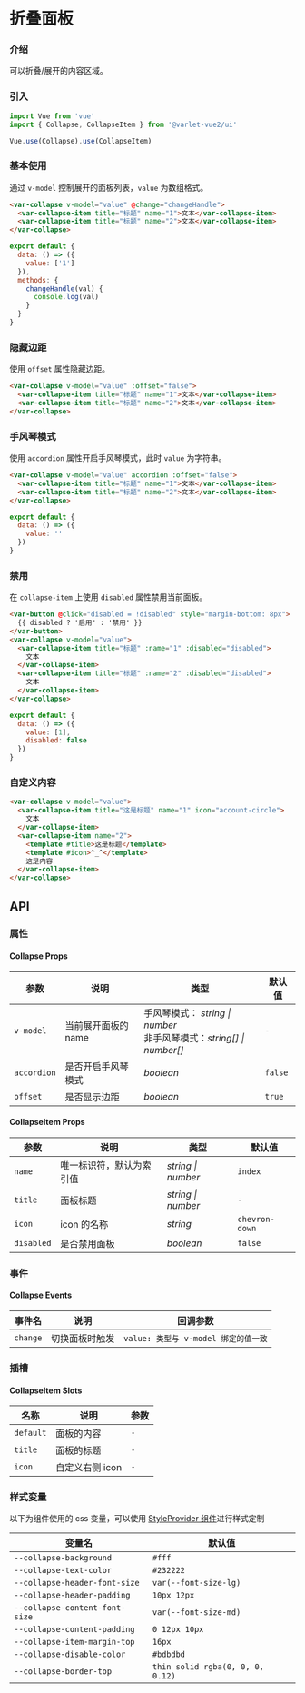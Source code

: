 # 折叠面板

### 介绍

可以折叠/展开的内容区域。

### 引入

```js
import Vue from 'vue'
import { Collapse, CollapseItem } from '@varlet-vue2/ui'

Vue.use(Collapse).use(CollapseItem)
```

### 基本使用

通过 `v-model` 控制展开的面板列表，`value` 为数组格式。

```html
<var-collapse v-model="value" @change="changeHandle">
  <var-collapse-item title="标题" name="1">文本</var-collapse-item>
  <var-collapse-item title="标题" name="2">文本</var-collapse-item>
</var-collapse>
```
```javascript
export default {
  data: () => ({
    value: ['1']
  }),
  methods: {
    changeHandle(val) {
      console.log(val)
    }
  }
}
```

### 隐藏边距

使用 `offset` 属性隐藏边距。

```html
<var-collapse v-model="value" :offset="false">
  <var-collapse-item title="标题" name="1">文本</var-collapse-item>
  <var-collapse-item title="标题" name="2">文本</var-collapse-item>
</var-collapse>
```

### 手风琴模式

使用 `accordion` 属性开启手风琴模式，此时 `value` 为字符串。

```html
<var-collapse v-model="value" accordion :offset="false">
  <var-collapse-item title="标题" name="1">文本</var-collapse-item>
  <var-collapse-item title="标题" name="2">文本</var-collapse-item>
</var-collapse>
```
```javascript
export default {
  data: () => ({
    value: ''
  })
}
```

### 禁用

在 `collapse-item` 上使用 `disabled` 属性禁用当前面板。

```html
<var-button @click="disabled = !disabled" style="margin-bottom: 8px">
  {{ disabled ? '启用' : '禁用' }}
</var-button>
<var-collapse v-model="value">
  <var-collapse-item title="标题" :name="1" :disabled="disabled">
    文本
  </var-collapse-item>
  <var-collapse-item title="标题" :name="2" :disabled="disabled">
    文本
  </var-collapse-item>
</var-collapse>
```
```javascript
export default {
  data: () => ({
    value: [1],
    disabled: false
  })
}
```

### 自定义内容

```html
<var-collapse v-model="value">
  <var-collapse-item title="这是标题" name="1" icon="account-circle">
    文本
  </var-collapse-item>
  <var-collapse-item name="2">
    <template #title>这是标题</template>
    <template #icon>^_^</template>
    这是内容
  </var-collapse-item>
</var-collapse>
```

## API

### 属性

#### Collapse Props

| 参数 | 说明 | 类型 | 默认值 |
| ----- | -------------- | -------- | ---------- |
| `v-model` | 当前展开面板的 name | 手风琴模式： _string \| number_<br> 非手风琴模式：_string[] \| number[]_ | `-` |
| `accordion` | 是否开启手风琴模式 | _boolean_ | `false` |
| `offset` | 是否显示边距 | _boolean_ | `true` |

#### CollapseItem Props

| 参数 | 说明 | 类型 | 默认值 |
| ----- | -------------- | -------- | ---------- |
| `name` | 唯一标识符，默认为索引值 | _string \| number_| `index` |
| `title` | 面板标题 | _string \| number_| `-` |
| `icon` | icon 的名称 | _string_ | `chevron-down` |
| `disabled` | 是否禁用面板 | _boolean_ | `false` |

### 事件

#### Collapse Events

| 事件名 | 说明 | 回调参数 |
| ----- | -------------- | -------- |
| `change` | 切换面板时触发| `value: 类型与 v-model 绑定的值一致` |

### 插槽

#### CollapseItem Slots

| 名称 | 说明 | 参数 |
| ----- | -------------- | -------- |
| `default` | 面板的内容 | `-` |
| `title` | 面板的标题 | `-` |
| `icon` | 自定义右侧 icon | `-` |

### 样式变量
以下为组件使用的 css 变量，可以使用 [StyleProvider 组件](#/zh-CN/style-provider)进行样式定制

| 变量名 | 默认值 |
| --- | --- |
| `--collapse-background` | `#fff` |
| `--collapse-text-color` | `#232222` |
| `--collapse-header-font-size` | `var(--font-size-lg)` |
| `--collapse-header-padding` | `10px 12px` |
| `--collapse-content-font-size` | `var(--font-size-md)` |
| `--collapse-content-padding` | `0 12px 10px` |
| `--collapse-item-margin-top` | `16px` |
| `--collapse-disable-color` | `#bdbdbd` |
| `--collapse-border-top` | `thin solid rgba(0, 0, 0, 0.12)` |
